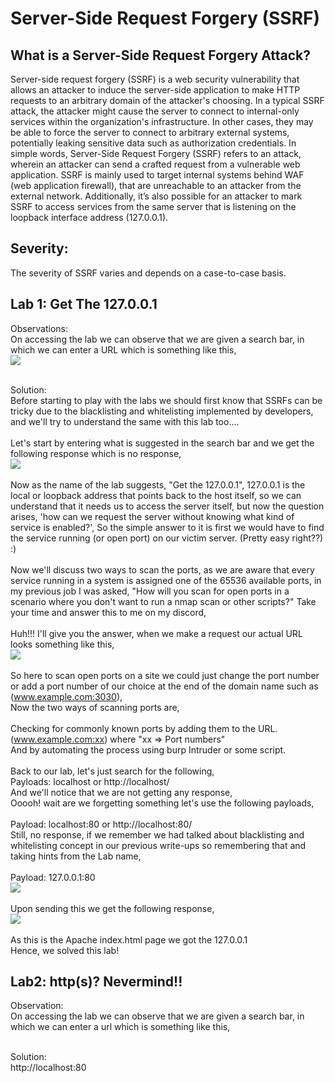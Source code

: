 # Server-Side Request Forgery (SSRF) 

<h2>What is a Server-Side Request Forgery Attack?</h2>

Server-side request forgery (SSRF) is a web security vulnerability that allows an attacker to induce the server-side application to make HTTP requests to an arbitrary domain of the attacker's choosing. In a typical SSRF attack, the attacker might cause the server to connect to internal-only services within the organization's infrastructure. In other cases, they may be able to force the server to connect to arbitrary external systems, potentially leaking sensitive data such as authorization credentials. In simple words, Server-Side Request Forgery (SSRF) refers to an attack, wherein an attacker can send a crafted request from a vulnerable web application. SSRF is mainly used to target internal systems behind WAF (web application firewall), that are unreachable to an attacker from the external network. Additionally, it’s also possible for an attacker to mark SSRF to access services from the same server that is listening on the loopback interface address (127.0.0.1).
<h2>Severity:</h2>

The severity of SSRF varies and depends on a case-to-case basis.

<h2> Lab 1: Get The 127.0.0.1</h2>
Observations: <br>
On accessing the lab we can observe that we are given a search bar, in which we can enter a URL which is something like this, <br>
<img src="https://github.com/MHKace/Walkthroughs/assets/157091170/759e9668-29cd-4087-be86-c189cd63a82a)"><br><br>

Solution: <br>
Before starting to play with the labs we should first know that SSRFs can be tricky due to the blacklisting and whitelisting implemented by developers, and we'll try to understand the same with this lab too....<br>
<br>
Let's start by entering what is suggested in the search bar and we get the following response which is no response, <br>
<img src="https://github.com/MHKace/Walkthroughs/assets/157091170/66ecb2d9-ef40-4382-9fcb-b5a9e3304780"><br><br>
Now as the name of the lab suggests, "Get the 127.0.0.1", 127.0.0.1 is the local or loopback address that points back to the host itself, so we can understand that it needs us to access the server itself, but now the question arises, 'how can we request the server without knowing what kind of service is enabled?', So the simple answer to it is first we would have to find the service running (or open port) on our victim server. (Pretty easy right??) :) <br>
<br>
Now we'll discuss two ways to scan the ports, as we are aware that every service running in a system is assigned one of the 65536 available ports, in my previous job I was asked, "How will you scan for open ports in a scenario where you don't want to run a nmap scan or other scripts?" Take your time and answer this to me on my discord,<br>
<br>
Huh!!! I'll give you the answer, when we make a request our actual URL looks something like this, <br>
<img src="https://github.com/MHKace/Walkthroughs/assets/157091170/40e85ee5-a5ba-40be-b30a-078a76166ad3"><br><br>
So here to scan open ports on a site we could just change the port number or add a port number of our choice at the end of the domain name such as (www.example.com:3030),<br>
Now the two ways of scanning ports are, <br><br>
Checking for commonly known ports by adding them to the URL. (www.example.com:xx) where "xx => Port numbers"<br>
And by automating the process using burp Intruder or some script. <br>
<br>
Back to our lab, let's just search for the following, <br>
Payloads: localhost or http://localhost/ <br>
And we'll notice that we are not getting any response,<br>
Ooooh! wait are we forgetting something let's use the following payloads, <br><br>
Payload: localhost:80 or http://localhost:80/ <br>
Still, no response, if we remember we had talked about blacklisting and whitelisting concept in our previous write-ups so remembering that and taking hints from the Lab name, <br><br>
Payload: 127.0.0.1:80 <br>
<img src="https://github.com/MHKace/Walkthroughs/assets/157091170/d1dfc4cf-038e-43f2-94a3-edac7aaa899f"><br><br>
Upon sending this we get the following response,<br>
<img src="https://github.com/MHKace/Walkthroughs/assets/157091170/4135e76c-1205-4e2a-8434-fad65de730d5"><br><br>
As this is the Apache index.html page we got the 127.0.0.1 <br>
Hence, we solved this lab!


<h2> Lab2: http(s)? Nevermind!!</h2>
Observation:<br>
On accessing the lab we can observe that we are given a search bar, in which we can enter a url which is something like this, <br>
<img src=""><br><br>

Solution:<br>
http://localhost:80
